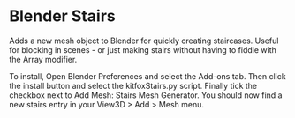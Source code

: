 # Blender Stairs

Adds a new mesh object to Blender for quickly creating staircases.  Useful for blocking in scenes - or just making stairs without having to fiddle with the Array modifier.

To install, Open Blender Preferences and select the Add-ons tab.  Then click the install button and select the kitfoxStairs.py script.  Finally tick the checkbox next to Add Mesh: Stairs Mesh Generator.  You should now find a new stairs entry in your View3D > Add > Mesh menu.
